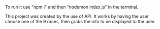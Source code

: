 To run it use "npm i"  and then "nodemon index.js" in the terminal.

This project was created by the use of API. It works by having the user choose one of the 9 races, then grabs the info to
be displayed to the user. 
